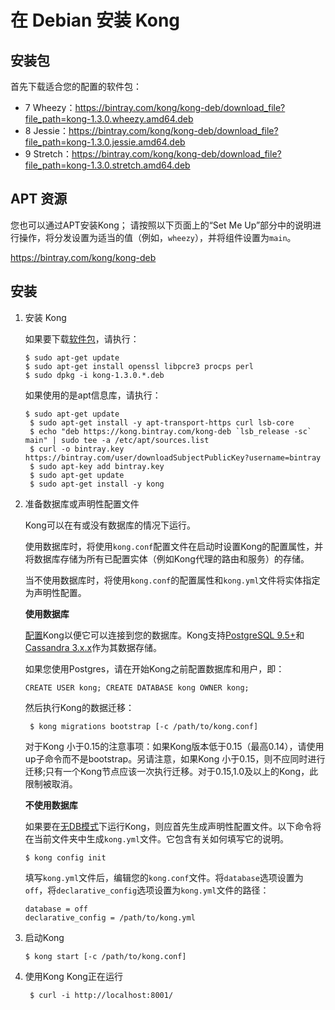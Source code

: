 # 在 Debian 安装 Kong

## 安装包

首先下载适合您的配置的软件包：

- 7 Wheezy：https://bintray.com/kong/kong-deb/download_file?file_path=kong-1.3.0.wheezy.amd64.deb
- 8 Jessie：https://bintray.com/kong/kong-deb/download_file?file_path=kong-1.3.0.jessie.amd64.deb
- 9 Stretch：https://bintray.com/kong/kong-deb/download_file?file_path=kong-1.3.0.stretch.amd64.deb

## APT 资源

您也可以通过APT安装Kong；
请按照以下页面上的“Set Me Up”部分中的说明进行操作，将分发设置为适当的值（例如，`wheezy`），并将组件设置为`main`。

https://bintray.com/kong/kong-deb

## 安装

1. 安装 Kong

	如果要下载[软件包](https://docs.konghq.com/install/debian/#packages)，请执行：
    ```
    $ sudo apt-get update
 	$ sudo apt-get install openssl libpcre3 procps perl
 	$ sudo dpkg -i kong-1.3.0.*.deb
    ```
    如果使用的是apt信息库，请执行：
    ```
    $ sudo apt-get update
     $ sudo apt-get install -y apt-transport-https curl lsb-core
     $ echo "deb https://kong.bintray.com/kong-deb `lsb_release -sc` main" | sudo tee -a /etc/apt/sources.list
     $ curl -o bintray.key https://bintray.com/user/downloadSubjectPublicKey?username=bintray
     $ sudo apt-key add bintray.key
     $ sudo apt-get update
     $ sudo apt-get install -y kong
    ```

2. 准备数据库或声明性配置文件

	Kong可以在有或没有数据库的情况下运行。
    
    使用数据库时，将使用`kong.conf`配置文件在启动时设置Kong的配置属性，并将数据库存储为所有已配置实体（例如Kong代理的路由和服务）的存储。
    
    当不使用数据库时，将使用`kong.conf`的配置属性和`kong.yml`文件将实体指定为声明性配置。
    
    **使用数据库**
    
    [配置](https://docs.konghq.com/1.3.x/configuration#database)Kong以便它可以连接到您的数据库。Kong支持[PostgreSQL 9.5+](http://www.postgresql.org/)和[Cassandra 3.x.x](http://cassandra.apache.org/)作为其数据存储。
    
    如果您使用Postgres，请在开始Kong之前配置数据库和用户，即：
    ```
    CREATE USER kong; CREATE DATABASE kong OWNER kong;
    ```
    
   	然后执行Kong的数据迁移：
    
    ```
     $ kong migrations bootstrap [-c /path/to/kong.conf]
    ```
    
    对于Kong 小于0.15的注意事项：如果Kong版本低于0.15（最高0.14），请使用up子命令而不是bootstrap。另请注意，如果Kong 小于0.15，则不应同时进行迁移;只有一个Kong节点应该一次执行迁移。对于0.15,1.0及以上的Kong，此限制被取消。
    
    **不使用数据库**
    
    如果要在[无DB模式](https://docs.konghq.com/1.3.x/db-less-and-declarative-config/)下运行Kong，则应首先生成声明性配置文件。以下命令将在当前文件夹中生成`kong.yml`文件。它包含有关如何填写它的说明。
    ```
    $ kong config init
    ```
    填写`kong.yml`文件后，编辑您的`kong.conf`文件。将`database`选项设置为`off`，将`declarative_config`选项设置为`kong.yml`文件的路径：
    ```
    database = off
 	declarative_config = /path/to/kong.yml
    ```

3. 启动Kong
    ```
    $ kong start [-c /path/to/kong.conf]
    ```
    
4. 使用Kong
    Kong正在运行
    ```
     $ curl -i http://localhost:8001/
    ```
    
      
    
    
    
    














